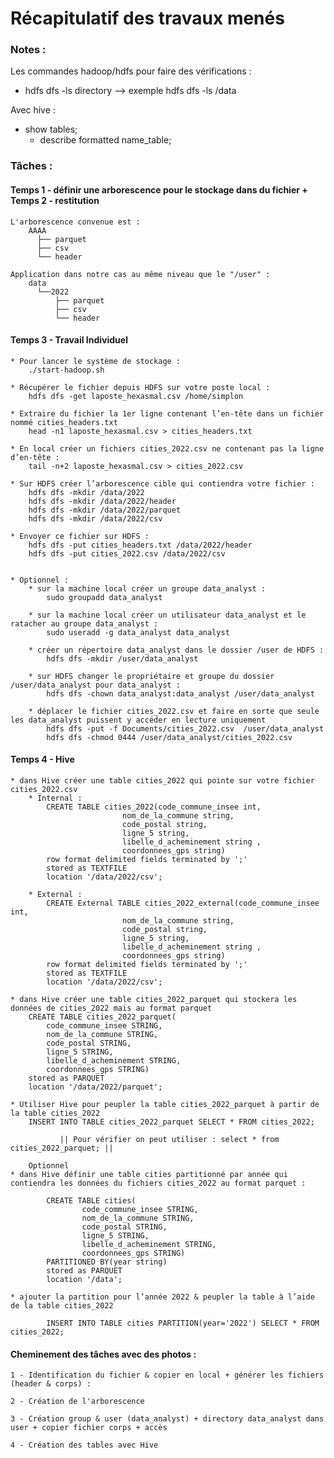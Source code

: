 
# Récapitulatif des travaux menés


### Notes : 
Les commandes hadoop/hdfs pour faire des vérifications :
  * hdfs dfs -ls directory --> exemple hdfs dfs -ls /data

Avec hive :
  * show tables;
	* describe formatted name_table;

### Tâches : 
#### Temps 1 - définir une arborescence pour le stockage dans du fichier + Temps 2 - restitution 

	L'arborescence convenue est :
		AAAA
		  ├── parquet
		  ├── csv
		  └── header

	Application dans notre cas au même niveau que le "/user" : 
		data 
		  └──2022
			  ├── parquet
			  ├── csv
			  └── header
		
#### Temps 3 - Travail Individuel
		
	* Pour lancer le système de stockage : 
		./start-hadoop.sh

	* Récupérer le fichier depuis HDFS sur votre poste local :
		hdfs dfs -get laposte_hexasmal.csv /home/simplon

	* Extraire du fichier la 1er ligne contenant l’en-tête dans un fichier nommé cities_headers.txt
		head -n1 laposte_hexasmal.csv > cities_headers.txt
		
	* En local créer un fichiers cities_2022.csv ne contenant pas la ligne d’en-tête :
		tail -n+2 laposte_hexasmal.csv > cities_2022.csv
		
	* Sur HDFS créer l’arborescence cible qui contiendra votre fichier : 
		hdfs dfs -mkdir /data/2022
		hdfs dfs -mkdir /data/2022/header
		hdfs dfs -mkdir /data/2022/parquet
		hdfs dfs -mkdir /data/2022/csv
		
	* Envoyer ce fichier sur HDFS :
		hdfs dfs -put cities_headers.txt /data/2022/header
		hdfs dfs -put cities_2022.csv /data/2022/csv


	* Optionnel : 
		* sur la machine local créer un groupe data_analyst :
			sudo groupadd data_analyst
			
		* sur la machine local créer un utilisateur data_analyst et le ratacher au groupe data_analyst :
			sudo useradd -g data_analyst data_analyst
				
		* créer un répertoire data_analyst dans le dossier /user de HDFS :
			hdfs dfs -mkdir /user/data_analyst
				
		* sur HDFS changer le propriétaire et groupe du dossier /user/data_analyst pour data_analyst :
			hdfs dfs -chown data_analyst:data_analyst /user/data_analyst
			
		* déplacer le fichier cities_2022.csv et faire en sorte que seule les data_analyst puissent y accéder en lecture uniquement
			hdfs dfs -put -f Documents/cities_2022.csv  /user/data_analyst
			hdfs dfs -chmod 0444 /user/data_analyst/cities_2022.csv
		
		
		
#### Temps 4 -  Hive
	* dans Hive créer une table cities_2022 qui pointe sur votre fichier cities_2022.csv
		* Internal :
			CREATE TABLE cities_2022(code_commune_insee int,
							 nom_de_la_commune string,
							 code_postal string,
							 ligne_5 string,
							 libelle_d_acheminement string ,
							 coordonnees_gps string)
			row format delimited fields terminated by ';'
			stored as TEXTFILE
			location '/data/2022/csv';
			
		* External :
			CREATE External TABLE cities_2022_external(code_commune_insee int,
							 nom_de_la_commune string,
							 code_postal string,
							 ligne_5 string,
							 libelle_d_acheminement string ,
							 coordonnees_gps string)
			row format delimited fields terminated by ';'
			stored as TEXTFILE
			location '/data/2022/csv';
			
	* dans Hive créer une table cities_2022_parquet qui stockera les données de cities_2022 mais au format parquet
		CREATE TABLE cities_2022_parquet(
			code_commune_insee STRING,
			nom_de_la_commune STRING,
			code_postal STRING,
			ligne_5 STRING,
			libelle_d_acheminement STRING,
			coordonnees_gps STRING)
		stored as PARQUET
		location '/data/2022/parquet';

	* Utiliser Hive pour peupler la table cities_2022_parquet à partir de la table cities_2022 
		INSERT INTO TABLE cities_2022_parquet SELECT * FROM cities_2022;
		
			   || Pour vérifier on peut utiliser : select * from cities_2022_parquet; ||
			   
		Optionnel
	* dans Hive définir une table cities partitionné par année qui contiendra les données du fichiers cities_2022 au format parquet :
		
			CREATE TABLE cities(
					code_commune_insee STRING,
					nom_de_la_commune STRING,
					code_postal STRING,
					ligne_5 STRING,
					libelle_d_acheminement STRING,
					coordonnees_gps STRING)
			PARTITIONED BY(year string)
			stored as PARQUET
			location '/data';
			
	* ajouter la partition pour l’année 2022 & peupler la table à l’aide de la table cities_2022 
			
			INSERT INTO TABLE cities PARTITION(year='2022') SELECT * FROM cities_2022;
			
#### Cheminement des tâches avec des photos :

	1 - Identification du fichier & copier en local + générer les fichiers (header & corps) :

	2 - Création de l'arborescence
	
	3 - Création group & user (data_analyst) + directory data_analyst dans user + copier fichier corps + accès
	
	4 - Création des tables avec Hive
	
